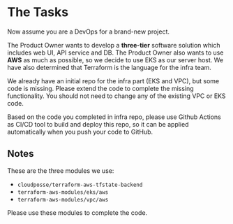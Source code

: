 # The Tasks

Now assume you are a DevOps for a brand-new project. 

The Product Owner wants to develop a **three-tier** software solution which includes web UI, API service and DB. The Product Owner also wants to use **AWS** as much as possible, so we decide to use EKS as our server host. We have also determined that Terraform is the language for the infra team.

We already have an initial repo for the infra part (EKS and VPC), but some code is missing. Please extend the code to complete the missing functionality. You should not need to change any of the existing VPC or EKS code.

Based on the code you completed in infra repo, please use Github Actions as CI/CD tool to build and deploy this repo, so it can be applied automatically when you push your code to GitHub.

## Notes
 
These are the three modules we use:

* `cloudposse/terraform-aws-tfstate-backend`
* `terraform-aws-modules/eks/aws`
* `terraform-aws-modules/vpc/aws`

Please use these modules to complete the code.

